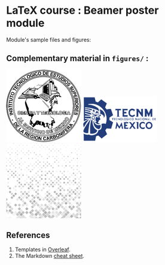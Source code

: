 # LaTeX course : Beamer poster module
Module's sample files and figures:

## Complementary material in `figures/` : 
<img src="./figures/carbonifera.png" alt="TeX-logo" width="200"/>
<img src="./figures/TecNM.png" alt="Uni-Logo" width="200"/>
<img src="./figures/background.jpg" alt="Uni-Logo" width="200"/>

## References
1. Templates in [Overleaf](https://www.markdownguide.org/cheat-sheet/).
2. The Markdown [cheat sheet](https://www.overleaf.com/gallery/tagged/poster).
